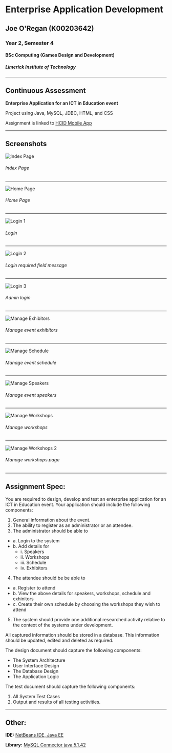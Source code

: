 # Enterprise Application Development
## Joe O'Regan (K00203642)
### Year 2, Semester 4
#### BSc Computing (Games Design and Development)
##### Limerick Institute of Technology

---

## Continuous Assessment

**Enterprise Application for an ICT in Education event**

Project using Java, MySQL, JDBC, HTML, and CSS

Assignment is linked to [HCID Mobile App](https://github.com/joeaoregan/LIT-Yr2-HCID)

---

## Screenshots

![Index Page](https://raw.githubusercontent.com/joeaoregan/Yr2-EAD-CA-Project/master/Screenshots/01Index.png "Index Page")
###### Index Page
---
![Home Page](https://raw.githubusercontent.com/joeaoregan/Yr2-EAD-CA-Project/master/Screenshots/02HomePage.png "Home Page")
###### Home Page
---
![Login 1](https://raw.githubusercontent.com/joeaoregan/Yr2-EAD-CA-Project/master/Screenshots/03Login1Home.png "Login 1")
###### Login
---
![Login 2](https://raw.githubusercontent.com/joeaoregan/Yr2-EAD-CA-Project/master/Screenshots/04Login2FieldRequired.png "Login 2")
###### Login required field message
---
![Login 3](https://raw.githubusercontent.com/joeaoregan/Yr2-EAD-CA-Project/master/Screenshots/05Login3Successful.png "Login 3")
###### Admin login
---
![Manage Exhibitors](https://raw.githubusercontent.com/joeaoregan/Yr2-EAD-CA-Project/master/Screenshots/ManageExhibitors4.png "Manage Exhibitors")
###### Manage event exhibitors
---
![Manage Schedule](https://raw.githubusercontent.com/joeaoregan/Yr2-EAD-CA-Project/master/Screenshots/ManageSchedule2.png "Manage Schedule")
###### Manage event schedule
---
![Manage Speakers](https://raw.githubusercontent.com/joeaoregan/Yr2-EAD-CA-Project/master/Screenshots/ManageSpeakers2.png "Manage Speakers")
###### Manage event speakers
---
![Manage Workshops](https://raw.githubusercontent.com/joeaoregan/Yr2-EAD-CA-Project/master/Screenshots/ManageWorkshops2.png "Manage Workshops")
###### Manage workshops
---
![Manage Workshops 2](https://raw.githubusercontent.com/joeaoregan/Yr2-EAD-CA-Project/master/Screenshots/ManageWorkshops4WorkshopsPage.png "Manage Workshops 2")
###### Manage workshops page

---

## Assignment Spec:

You are required to design, develop and test an enterprise application for an ICT in Education event. 
Your application should include the following components:

1.	General information about the event.
2.	The ability to register as an administrator or an attendee.
3.	The administrator should be able to 
  - a.	Login to the system
  - b.	Add details for
    - i.	Speakers
    - ii.	Workshops
    - iii.	Schedule
    - iv.	Exhibitors
4.	The attendee should be be able to 
  - a.	Register to attend
  - b.	View the above details for speakers, workshops, schedule and exhinitors
  - c.	Create their own schedule by choosing the workshops they wish to attend
5.	The system should provide one additional researched activity relative to the context of the systems under development.

All captured information should be stored in a database.  This information should be updated, edited and deleted as required.  

The design document should capture the following components:

* The System Architecture
* User Interface Design
* The Database Design
* The Application Logic 

The test document should capture the following components:

1.	All System Test Cases
2.	Output and results of all testing activities.

---

## Other:

**IDE:** [NetBeans IDE, Java EE](https://netbeans.org/downloads/start.html?platform=windows&lang=en&option=javaee)

**Library:** [MySQL Connector java 5.1.42](https://dev.mysql.com/downloads/file/?id=470333)

